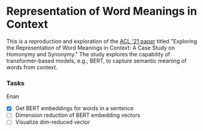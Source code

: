 # Representation of Word Meanings in Context

This is a reproduction and exploration of the [ACL '21 paper][1] titled "Exploring
the Representation of Word Meanings in Context: A Case Study on Homonymy and
Synonymy."  The study explores the capability of transformer-based models, e.g.,
BERT, to capture semantic meaning of words from context.

### Tasks

Enan

- [x] Get BERT embeddings for words in a sentence
- [ ] Dimension reduction of BERT embedding vectors
- [ ] Visualize dim-reduced vector

[1]: https://aclanthology.org/2021.acl-long.281/
